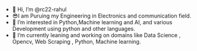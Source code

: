 - 👋 Hi, I’m @rc22-rahul
- 😎I am Puruing my Engineering in Electronics and communication field.
- 👀 I’m interested in Python,Machine learning and AI, and various Development using python and other languages.
- 🌱 I’m currently leaning and working on domains like  Data Science , Opencv, Web Scraping , Python, Machine learning.

<!---
rc22-rahul/rc22-rahul is a ✨ special ✨ repository because its `README.md` (this file) appears on your GitHub profile.
You can click the Preview link to take a look at your changes.
--->
